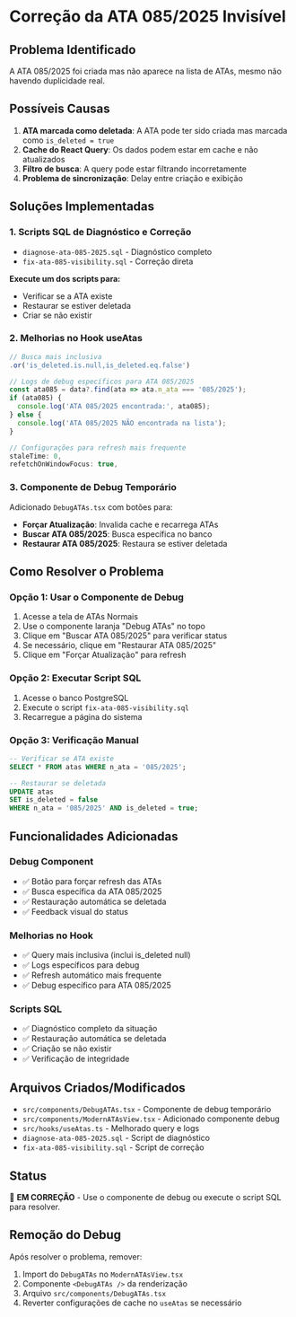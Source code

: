 # Correção da ATA 085/2025 Invisível

## Problema Identificado
A ATA 085/2025 foi criada mas não aparece na lista de ATAs, mesmo não havendo duplicidade real.

## Possíveis Causas
1. **ATA marcada como deletada**: A ATA pode ter sido criada mas marcada como `is_deleted = true`
2. **Cache do React Query**: Os dados podem estar em cache e não atualizados
3. **Filtro de busca**: A query pode estar filtrando incorretamente
4. **Problema de sincronização**: Delay entre criação e exibição

## Soluções Implementadas

### 1. Scripts SQL de Diagnóstico e Correção
- `diagnose-ata-085-2025.sql` - Diagnóstico completo
- `fix-ata-085-visibility.sql` - Correção direta

**Execute um dos scripts para:**
- Verificar se a ATA existe
- Restaurar se estiver deletada
- Criar se não existir

### 2. Melhorias no Hook useAtas
```typescript
// Busca mais inclusiva
.or('is_deleted.is.null,is_deleted.eq.false')

// Logs de debug específicos para ATA 085/2025
const ata085 = data?.find(ata => ata.n_ata === '085/2025');
if (ata085) {
  console.log('ATA 085/2025 encontrada:', ata085);
} else {
  console.log('ATA 085/2025 NÃO encontrada na lista');
}

// Configurações para refresh mais frequente
staleTime: 0,
refetchOnWindowFocus: true,
```

### 3. Componente de Debug Temporário
Adicionado `DebugATAs.tsx` com botões para:
- **Forçar Atualização**: Invalida cache e recarrega ATAs
- **Buscar ATA 085/2025**: Busca específica no banco
- **Restaurar ATA 085/2025**: Restaura se estiver deletada

## Como Resolver o Problema

### Opção 1: Usar o Componente de Debug
1. Acesse a tela de ATAs Normais
2. Use o componente laranja "Debug ATAs" no topo
3. Clique em "Buscar ATA 085/2025" para verificar status
4. Se necessário, clique em "Restaurar ATA 085/2025"
5. Clique em "Forçar Atualização" para refresh

### Opção 2: Executar Script SQL
1. Acesse o banco PostgreSQL
2. Execute o script `fix-ata-085-visibility.sql`
3. Recarregue a página do sistema

### Opção 3: Verificação Manual
```sql
-- Verificar se ATA existe
SELECT * FROM atas WHERE n_ata = '085/2025';

-- Restaurar se deletada
UPDATE atas 
SET is_deleted = false 
WHERE n_ata = '085/2025' AND is_deleted = true;
```

## Funcionalidades Adicionadas

### Debug Component
- ✅ Botão para forçar refresh das ATAs
- ✅ Busca específica da ATA 085/2025
- ✅ Restauração automática se deletada
- ✅ Feedback visual do status

### Melhorias no Hook
- ✅ Query mais inclusiva (inclui is_deleted null)
- ✅ Logs específicos para debug
- ✅ Refresh automático mais frequente
- ✅ Debug específico para ATA 085/2025

### Scripts SQL
- ✅ Diagnóstico completo da situação
- ✅ Restauração automática se deletada
- ✅ Criação se não existir
- ✅ Verificação de integridade

## Arquivos Criados/Modificados

- `src/components/DebugATAs.tsx` - Componente de debug temporário
- `src/components/ModernATAsView.tsx` - Adicionado componente debug
- `src/hooks/useAtas.ts` - Melhorado query e logs
- `diagnose-ata-085-2025.sql` - Script de diagnóstico
- `fix-ata-085-visibility.sql` - Script de correção

## Status
🔧 **EM CORREÇÃO** - Use o componente de debug ou execute o script SQL para resolver.

## Remoção do Debug
Após resolver o problema, remover:
1. Import do `DebugATAs` no `ModernATAsView.tsx`
2. Componente `<DebugATAs />` da renderização
3. Arquivo `src/components/DebugATAs.tsx`
4. Reverter configurações de cache no `useAtas` se necessário